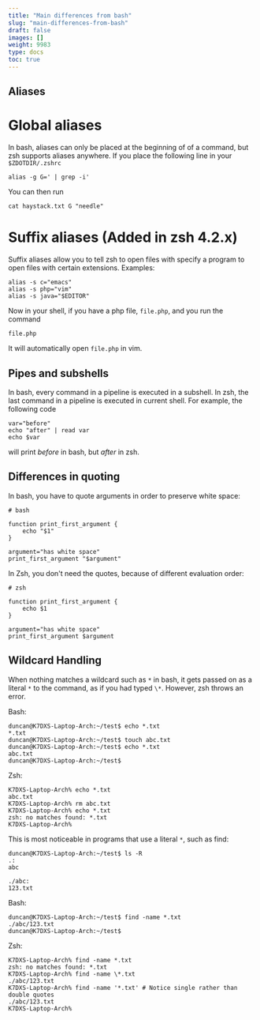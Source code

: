 ```yaml
---
title: "Main differences from bash"
slug: "main-differences-from-bash"
draft: false
images: []
weight: 9983
type: docs
toc: true
---
```


## Aliases
# Global aliases
In bash, aliases can only be placed at the beginning of of a command, but zsh supports aliases anywhere. If you place the following line in your `$ZDOTDIR/.zshrc`

    alias -g G=' | grep -i'

You can then run

    cat haystack.txt G "needle"

# Suffix aliases (Added in zsh 4.2.x)
Suffix aliases allow you to tell zsh to open files with specify a program to open files with certain extensions. Examples:

    alias -s c="emacs"
    alias -s php="vim"
    alias -s java="$EDITOR"

Now in your shell, if you have a php file, `file.php`, and you run the command

    file.php

It will automatically open `file.php` in vim.

## Pipes and subshells
In bash, every command in a pipeline is executed in a subshell. In zsh, the last command in a pipeline is executed in current shell. 
For example, the following code
    
    var="before"
    echo "after" | read var
    echo $var

will print *before* in bash, but *after* in zsh.

## Differences in quoting
In bash, you have to quote arguments in order to preserve white space:

    # bash
    
    function print_first_argument {
        echo "$1"
    }

    argument="has white space"
    print_first_argument "$argument"

In Zsh, you don't need the quotes, because of different evaluation order:

    # zsh
    
    function print_first_argument {
        echo $1
    }

    argument="has white space"
    print_first_argument $argument



## Wildcard Handling
When nothing matches a wildcard such as `*` in bash,  it gets passed on as a literal `*` to the command, as if you had typed `\*`. However, zsh throws an error.

Bash:

    duncan@K7DXS-Laptop-Arch:~/test$ echo *.txt
    *.txt
    duncan@K7DXS-Laptop-Arch:~/test$ touch abc.txt
    duncan@K7DXS-Laptop-Arch:~/test$ echo *.txt
    abc.txt
    duncan@K7DXS-Laptop-Arch:~/test$ 

Zsh:

    K7DXS-Laptop-Arch% echo *.txt   
    abc.txt
    K7DXS-Laptop-Arch% rm abc.txt 
    K7DXS-Laptop-Arch% echo *.txt
    zsh: no matches found: *.txt
    K7DXS-Laptop-Arch% 

This is most noticeable in programs that use a literal `*`, such as find:

    duncan@K7DXS-Laptop-Arch:~/test$ ls -R
    .:
    abc
    
    ./abc:
    123.txt

Bash: 

    duncan@K7DXS-Laptop-Arch:~/test$ find -name *.txt
    ./abc/123.txt
    duncan@K7DXS-Laptop-Arch:~/test$ 

Zsh:

    K7DXS-Laptop-Arch% find -name *.txt
    zsh: no matches found: *.txt
    K7DXS-Laptop-Arch% find -name \*.txt
    ./abc/123.txt
    K7DXS-Laptop-Arch% find -name '*.txt' # Notice single rather than double quotes
    ./abc/123.txt
    K7DXS-Laptop-Arch% 

